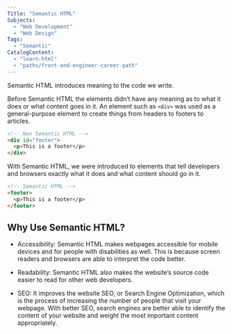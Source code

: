 ```yaml
---
Title: "Semantic HTML"
Subjects:
  - "Web Development"
  - "Web Design"
Tags:
  - "Semantic"
CatalogContent:
  - "learn-html"
  - "paths/front-end-engineer-career-path"
---
```


Semantic HTML introduces meaning to the code we write. 

Before Semantic HTML the elements didn’t have any meaning as to what it does or what content goes in it. An element such as `<div>` was used as a general-purpose element to create things from headers to footers to articles. 

```html
<!-- Non Semantic HTML -->
<div id="footer">
  <p>This is a footer</p>
</div>
```
 
With Semantic HTML, we were introduced to elements that tell developers and browsers exactly what it does and what content should go in it.

```html
<!-- Semantic HTML -->
<footer>
  <p>This is a footer</p>
</footer>
```

## Why Use Semantic HTML?

- Accessibility: Semantic HTML makes webpages accessible for mobile devices and for people with disabilities as well. This is because screen readers and browsers are able to interpret the code better.

- Readability: Semantic HTML also makes the website’s source code easier to read for other web developers.

- SEO: It improves the website SEO, or Search Engine Optimization, which is the process of increasing the number of people that visit your webpage. With better SEO, search engines are better able to identify the content of your website and weight the most important content appropriately.
